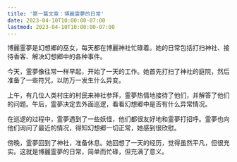```yaml
---
title: '第一篇文章：博麗霊夢的日常'
date: 2023-04-10T10:00:00-07:00
lastmod: 2023-04-10T10:00:00-07:00
---
```


博麗霊夢是幻想郷的巫女，每天都在博麗神社忙碌着。她的日常包括打扫神社、接待香客、解决幻想郷中的各种事件。

今天，霊夢像往常一样早起，开始了一天的工作。她首先打扫了神社的庭院，然后准备了一些符咒，以防万一发生什么异变。

上午，有几位人类村庄的村民来神社参拜，霊夢热情地接待了他们，并解答了他们的问题。午后，霊夢决定去外面巡逻，看看幻想郷中是否有什么异常情况。

在巡逻的过程中，霊夢遇到了一些妖怪，他们都很友好地和霊夢打招呼。霊夢也向他们询问了最近的情况，得知幻想郷一切正常，她感到很欣慰。

傍晚，霊夢回到了神社，准备休息。她回想了一天的经历，觉得虽然平凡，但很充实。这就是博麗霊夢的日常，简单而忙碌，但充满了意义。